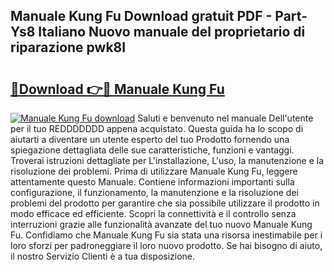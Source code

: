 ## Manuale Kung Fu Download gratuit PDF - Part-Ys8 Italiano Nuovo manuale del proprietario di riparazione pwk8I

# <h2><a href="http://dffl3b5.blite.top/?on=Manuale+Kung+Fu">🔗Download 👉🔴 Manuale Kung Fu</a></h2>

[![Manuale Kung Fu download](https://i.imgur.com/lujVjoI.png)](http://dffl3b5.blite.top/?on=Manuale+Kung+Fu)
Saluti e benvenuto nel manuale Dell'utente per il tuo REDDDDDDD appena acquistato. Questa guida ha lo scopo di aiutarti a diventare un utente esperto del tuo Prodotto fornendo una spiegazione dettagliata delle sue caratteristiche, funzioni e vantaggi. Troverai istruzioni dettagliate per L'installazione, L'uso, la manutenzione e la risoluzione dei problemi. Prima di utilizzare Manuale Kung Fu, leggere attentamente questo Manuale. Contiene informazioni importanti sulla configurazione, il funzionamento, la manutenzione e la risoluzione dei problemi del prodotto per garantire che sia possibile utilizzare il prodotto in modo efficace ed efficiente. Scopri la connettività e il controllo senza interruzioni grazie alle funzionalità avanzate del tuo nuovo Manuale Kung Fu. Confidiamo che Manuale Kung Fu sia stata una risorsa inestimabile per i loro sforzi per padroneggiare il loro nuovo prodotto. Se hai bisogno di aiuto, il nostro Servizio Clienti è a tua disposizione.
